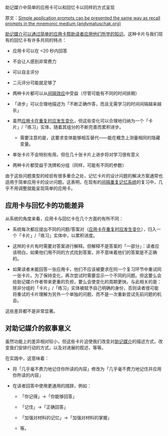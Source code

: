 助记媒介中简单的应用卡可以和回忆卡以同样的方式呈现

原文：[Simple application prompts can be presented the same way as recall prompts in the mnemonic medium (andymatuschak.org)](https://notes.andymatuschak.org/z7G53bg3it1M673EPpYfNfufbzyRqqKBkt3oZ)

[助记媒介可以通过简单的应用卡帮助读者应用他们所学的知识](https://notes.andymatuschak.org/z6Y8xDS2AJyE1d34X99y14Sk1A7YCNas5kFjA)。这种卡片与我们现有的回忆卡有许多共同的特点：

- 应用卡可以在 <20 秒内回答

- 不会让人感到非常费力

- 可以自主评分

- 二元评分可能就足够了 

- 两种卡片都可以从[间隔效应](https://notes.andymatuschak.org/z5oCe7JTrkYfmb6SHE4n5HxisE7PdwS6nmXEw)中受益（尽管可能有不同的时间排期）

- 「进步」可以合理地描述为「不断正确作答，而且无需学习的时间间隔越来越长」

- 虽然[应用卡在重复时应发生变化](https://notes.andymatuschak.org/z7hqxNNJkeS2eta2eVaUx7cGB27axq2bw3h2y)，但这些变化可以合理地归纳为一个「卡片」/「练习」实体，随着其组分的不断完善而累积进步。

  - 需要注意的是，这要求变体能够相互替代——能在概念上测量相同的隐藏变量。

- 单张卡片不会特别有用，但在几十张卡片上进步将对学习很有意义

- 两种卡片都受益于洗牌和分组（同样，可能有不同的参数）

由于这些问题类型的经验有很多重合之处，记忆卡片的设计问题的解决方案通常也适用于简单应用卡的设计问题。这表明，在现有的[间隔重复记忆系统](https://notes.andymatuschak.org/z4eXdSMJFv2qVGXSUEKH4vdcHBrLHcFY1ZGfC)的复习中，几乎不用调整就能呈现简单的应用卡。

## 应用卡与回忆卡的功能差异

从系统的角度来看，应用卡与回忆卡在几个方面的有所不同：

- 系统每次都应提出不同的问题/答案对（[应用卡在重复时应发生变化](https://notes.andymatuschak.org/z7hqxNNJkeS2eta2eVaUx7cGB27axq2bw3h2y)），归入一个「卡片」/「练习」实体中，以累积进度。

- 这样的卡片有时需要对答案进行解释。但解释不是答案的「一部分」：读者应该明白，如果他们用不同的方式找到答案，并不意味着他们的答案是不正确的。

- 如果读者未能回答一张应用卡，他们不应该被要求在同一个复习环节中重试同一张卡片。为了保持变化，再次尝试时需要显示一个不同的问题。但这要么会给助记媒介作者带来更重的负担，要么会使变化的周期更快。与此相关的是：除非分组的「卡片」/「练习」实体被赋予自己明确的身份，否则读者很可能将重试的卡片理解为另外一个单独的问题，而不是一次重新尝试先前问题的机会。

这些差异都不是非常显著。

## 对助记媒介的叙事意义

虽然功能上的差异相对较小，但这些卡片迫使我们改变对[助记媒介](https://notes.andymatuschak.org/z4rRX3qwSSJRsEkdXKwH2shamgHNeRthrMLiF)的描述方式，改变我们安排行动的方式，以及对进展的叙述，等等。

在实践中，这意味着：

- 将「几乎毫不费力地记住你所读的内容」修改为「几乎毫不费力地记住并应用你所读的内容」

- 在读者回答中使用更通用的措辞，例如：

  - 「你记得」->「你能够回答」

  - 「记住」->「正确回答」

  - 「加强对材料的记忆」->「加强对材料的掌握」

  - 等。
